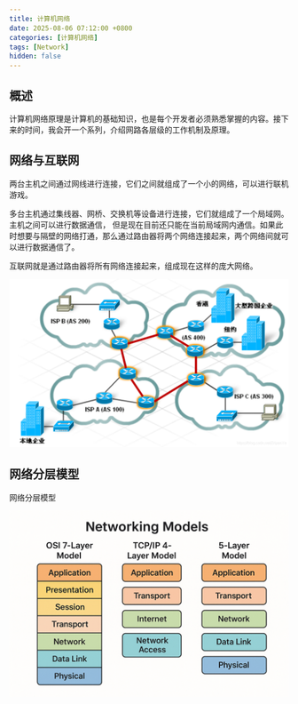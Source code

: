 ```yaml
---
title: 计算机网络
date: 2025-08-06 07:12:00 +0800
categories: [计算机网络]
tags: [Network]
hidden: false
---
```


## 概述

计算机网络原理是计算机的基础知识，也是每个开发者必须熟悉掌握的内容。接下来的时间，我会开一个系列，介绍网路各层级的工作机制及原理。

## 网络与互联网

两台主机之间通过网线进行连接，它们之间就组成了一个小的网络，可以进行联机游戏。

多台主机通过集线器、网桥、交换机等设备进行连接，它们就组成了一个局域网。主机之间可以进行数据通信，
但是现在目前还只能在当前局域网内通信。如果此时想要与隔壁的网络打通，那么通过路由器将两个网络连接起来，两个网络间就可以进行数据通信了。

互联网就是通过路由器将所有网络连接起来，组成现在这样的庞大网络。

![](/assets/img/network/1.png)

## 网络分层模型

网络分层模型

![](/assets/img/network/2.png)
